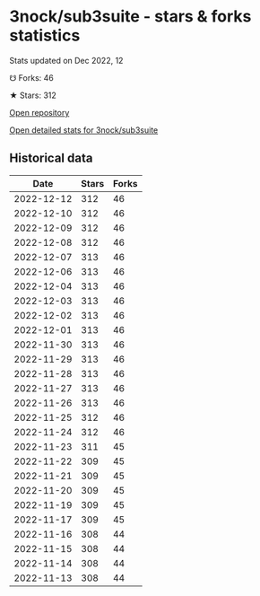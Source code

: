 # 3nock/sub3suite - stars & forks statistics

Stats updated on Dec 2022, 12

☋ Forks: 46

★ Stars: 312

[Open repository](https://github.com/3nock/sub3suite)

[Open detailed stats for 3nock/sub3suite](https://reviewgithub.com/rep/3nock/sub3suite)

## Historical data
| Date | Stars | Forks |
|------|-------|-------|
| 2022-12-12 | 312 | 46 | 
| 2022-12-10 | 312 | 46 | 
| 2022-12-09 | 312 | 46 | 
| 2022-12-08 | 312 | 46 | 
| 2022-12-07 | 313 | 46 | 
| 2022-12-06 | 313 | 46 | 
| 2022-12-04 | 313 | 46 | 
| 2022-12-03 | 313 | 46 | 
| 2022-12-02 | 313 | 46 | 
| 2022-12-01 | 313 | 46 | 
| 2022-11-30 | 313 | 46 | 
| 2022-11-29 | 313 | 46 | 
| 2022-11-28 | 313 | 46 | 
| 2022-11-27 | 313 | 46 | 
| 2022-11-26 | 313 | 46 | 
| 2022-11-25 | 312 | 46 | 
| 2022-11-24 | 312 | 46 | 
| 2022-11-23 | 311 | 45 | 
| 2022-11-22 | 309 | 45 | 
| 2022-11-21 | 309 | 45 | 
| 2022-11-20 | 309 | 45 | 
| 2022-11-19 | 309 | 45 | 
| 2022-11-17 | 309 | 45 | 
| 2022-11-16 | 308 | 44 | 
| 2022-11-15 | 308 | 44 | 
| 2022-11-14 | 308 | 44 | 
| 2022-11-13 | 308 | 44 | 

